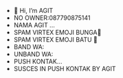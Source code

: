 - 👋 Hi, I’m AGIT 
- NO OWNER:087790875141
- NAMA AGIT ...
- SPAM VIRTEX EMOJI BUNGA🌹
- SPAM VIRTEX EMOJI BATU 🗿
- BAND WA:
- UNBAND WA:
- PUSH KONTAK...
- SUSCES IN PUSH KONTAK BY AGIT
